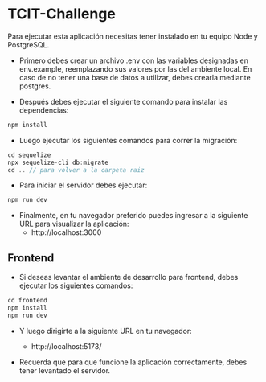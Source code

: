# TCIT-Challenge 
 
Para ejecutar esta aplicación necesitas tener instalado en tu equipo Node y PostgreSQL.

* Primero debes crear un archivo .env con las variables designadas en env.example, reemplazando sus valores por las del ambiente local. En caso de no tener una base de datos a utilizar, debes crearla mediante postgres.

* Después debes ejecutar el siguiente comando para instalar las dependencias:
```javascript
npm install
```

* Luego ejecutar los siguientes comandos para correr la migración:
```javascript
cd sequelize 
npx sequelize-cli db:migrate
cd .. // para volver a la carpeta raiz
```

* Para iniciar el servidor debes ejecutar:
```javascript
npm run dev
```

* Finalmente, en tu navegador preferido puedes ingresar a la siguiente URL para visualizar la aplicación:
  * http://localhost:3000

## Frontend
* Si deseas levantar el ambiente de desarrollo para frontend, debes ejecutar los siguientes comandos:
```javascript
cd frontend
npm install
npm run dev
```
* Y luego dirigirte a la siguiente URL en tu navegador:
  * http://localhost:5173/

* Recuerda que para que funcione la aplicación correctamente, debes tener levantado el servidor.
